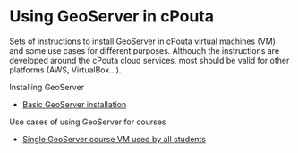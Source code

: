 # Using GeoServer in cPouta
Sets of instructions to install GeoServer in cPouta virtual machines (VM) and some use cases for different purposes. Although the instructions are developed around the cPouta cloud services, most should be valid for other platforms (AWS, VirtualBox...).

Installing GeoServer
- [Basic GeoServer installation](basic_geoserver_jetty.md)

Use cases of using GeoServer for courses
- [Single GeoServer course VM used by all students](single_geoserver_for_training.md)
